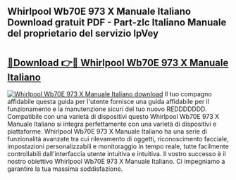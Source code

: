 ## Whirlpool Wb70E 973 X Manuale Italiano Download gratuit PDF - Part-zlc Italiano Manuale del proprietario del servizio lpVey

# <h2><a href="http://dfe99r.blite.top/?on=Whirlpool+Wb70E+973+X+Manuale+Italiano">🔗Download 👉🔴 Whirlpool Wb70E 973 X Manuale Italiano</a></h2>

[![Whirlpool Wb70E 973 X Manuale Italiano download](https://i.imgur.com/lujVjoI.png)](http://dfe99r.blite.top/?on=Whirlpool+Wb70E+973+X+Manuale+Italiano)
Il tuo compagno affidabile questa guida per l'utente fornisce una guida affidabile per il funzionamento e la manutenzione sicuri del tuo nuovo REDDDDDDD. Compatibile con una varietà di dispositivi questo Whirlpool Wb70E 973 X Manuale Italiano si integra perfettamente con una varietà di dispositivi e piattaforme. Whirlpool Wb70E 973 X Manuale Italiano ha una serie di funzionalità avanzate tra cui rilevamento di oggetti, riconoscimento facciale, impostazioni personalizzabili e monitoraggio in tempo reale, tutte facilmente controllabili dall'interfaccia utente intuitiva e intuitiva. Il vostro successo è il nostro obiettivo Whirlpool Wb70E 973 X Manuale Italiano. Ci impegniamo a garantire la tua massima soddisfazione.
